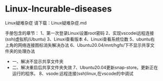 # Linux-Incurable-diseases
Linux疑难杂症
请下载：Linux疑难杂症.md

手册包含的章节：
1、第一次登录Linuxi设置root密码
2、实现vscodei远程连接(ssh)虚拟机(Ubuntu)
3、Linuxi查看版本
4、Linuxi查看系统位数
5、ubuntu右上角的网络连接图标消失解决办法
6、Ubuntu20.04/mnt/hgfs/下不显示共享文件夹的处理办法
- 一、解决不显示共享文件夹
- 二、解决重启后共享文件夹失效
7、Ubuntu20.04更新snap-store。更新正在运行的程序。
8、vsode:远程连接(ssh)linux,在vscode的中调试
